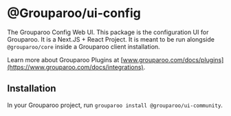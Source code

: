 # @Grouparoo/ui-config

The Grouparoo Config Web UI. This package is the configuration UI for Grouparoo. It is a Next.JS + React Project. It is meant to be run alongside `@grouparoo/core` inside a Grouparoo client installation.

Learn more about Grouparoo Plugins at [www.grouparoo.com/docs/plugins](https://www.grouparoo.com/docs/integrations).

## Installation

In your Grouparoo project, run `grouparoo install @grouparoo/ui-community`.
